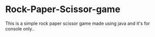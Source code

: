 # Rock-Paper-Scissor-game
This is a simple rock paper scissor game made using java and it's for console only..
